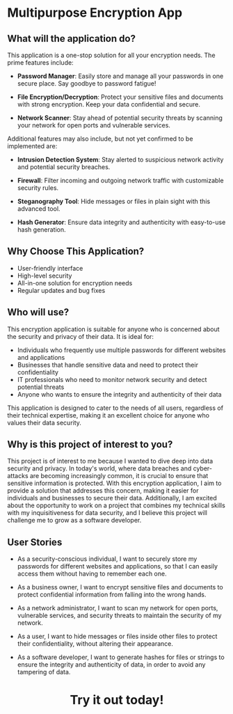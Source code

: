 # Multipurpose Encryption App

## What will the application do?

This application is a one-stop solution for all your encryption needs.
The prime features include:

- **Password Manager**: Easily store and manage all your passwords in one secure place. Say goodbye to password fatigue!


- **File Encryption/Decryption**: Protect your sensitive files and documents with strong encryption. Keep your data confidential and secure.


- **Network Scanner**: Stay ahead of potential security threats by scanning your network for open ports and vulnerable services.

Additional features may also include, but not yet confirmed to be implemented are:


- **Intrusion Detection System**: Stay alerted to suspicious network activity and potential security breaches.

- **Firewall**: Filter incoming and outgoing network traffic with customizable security rules.

- **Steganography Tool**: Hide messages or files in plain sight with this advanced tool.

- **Hash Generator**: Ensure data integrity and authenticity with easy-to-use hash generation.

## Why Choose This Application?
- User-friendly interface
- High-level security
- All-in-one solution for encryption needs
- Regular updates and bug fixes

## Who will use?

This encryption application is suitable for anyone who is concerned about the security and privacy of their data. It is ideal for:

- Individuals who frequently use multiple passwords for different websites and applications
- Businesses that handle sensitive data and need to protect their confidentiality
- IT professionals who need to monitor network security and detect potential threats
- Anyone who wants to ensure the integrity and authenticity of their data

This application is designed to cater to the needs of all users, regardless of their technical expertise, making it an excellent choice for anyone who values their data security.

## Why is this project of interest to you?
This project is of interest to me because I wanted to dive deep into data security and privacy. In today's world, where data breaches and
cyber-attacks are becoming increasingly common, it is crucial to ensure that sensitive information is protected. With this encryption application, I aim to provide a solution that addresses this concern, making it easier for individuals and businesses to secure their data. Additionally, I am excited about the opportunity to work on a project that combines my technical skills with my inquisitiveness for data security, and I believe this project will challenge me to grow as a software developer.

## User Stories

* As a security-conscious individual, I want to securely store my passwords for different websites and applications, so that I can easily access them without having to remember each one.

* As a business owner, I want to encrypt sensitive files and documents to protect confidential information from falling into the wrong hands.

* As a network administrator, I want to scan my network for open ports, vulnerable services, and security threats to maintain the security of my network.

* As a user, I want to hide messages or files inside other files to protect their confidentiality, without altering their appearance.

* As a software developer, I want to generate hashes for files or strings to ensure the integrity and authenticity of data, in order to avoid any tampering of data.

<h1 align="center">
 Try it out today!
</h1>
